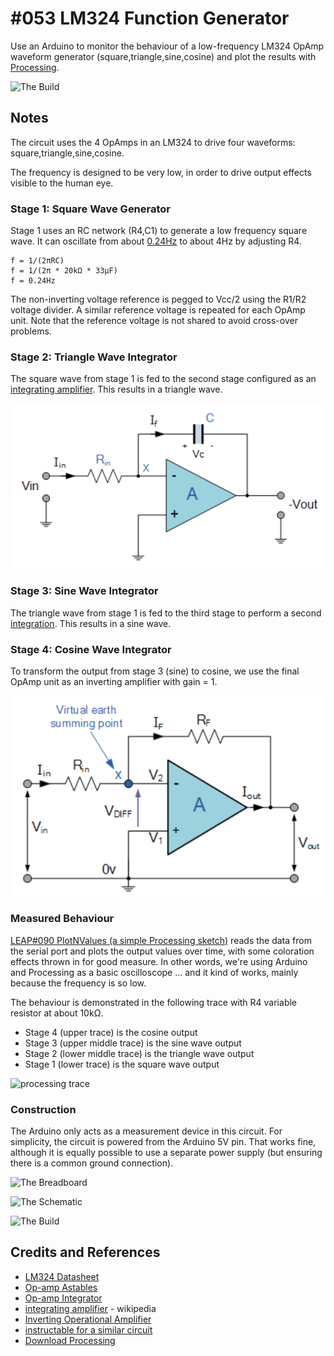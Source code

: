 # #053 LM324 Function Generator

Use an Arduino to monitor the behaviour of a low-frequency LM324 OpAmp waveform generator (square,triangle,sine,cosine) and plot the results with [Processing](https://www.processing.org).

![The Build](./assets/FunctionGenerator324_build.jpg?raw=true)

## Notes

The circuit uses the 4 OpAmps in an LM324 to drive four waveforms: square,triangle,sine,cosine.

The frequency is designed to be very low, in order to drive output effects visible to the human eye.

### Stage 1: Square Wave Generator

Stage 1 uses an RC network (R4,C1) to generate a low frequency square wave. It can oscillate from about
[0.24Hz](https://www.wolframalpha.com/input/?i=1%2F%282%CF%80+*+20k%CE%A9+*+33%CE%BCF%29)
to about 4Hz by adjusting R4.

    f = 1/(2πRC)
    f = 1/(2π * 20kΩ * 33μF)
    f = 0.24Hz

The non-inverting voltage reference is pegged to Vcc/2 using the R1/R2 voltage divider.
A similar reference voltage is repeated for each OpAmp unit.
Note that the reference voltage is not shared to avoid cross-over problems.

### Stage 2: Triangle Wave Integrator

The square wave from stage 1 is fed to the second stage configured as an [integrating amplifier](https://en.wikipedia.org/wiki/Op_amp_integrator).
This results in a triangle wave.

[![opamp_integrator](./assets/opamp_integrator.png)](https://www.electronics-tutorials.ws/opamp/opamp_6.html)

### Stage 3: Sine Wave Integrator

The triangle wave from stage 1 is fed to the third stage to perform a second [integration](https://en.wikipedia.org/wiki/Op_amp_integrator).
This results in a sine wave.

### Stage 4: Cosine Wave Integrator

To transform the output from stage 3 (sine) to cosine, we use the final OpAmp unit as an inverting amplifier with gain = 1.

[![opamp_integrator](./assets/opamp_inverting.png)](https://www.electronics-tutorials.ws/opamp/opamp_2.html)

### Measured Behaviour

[LEAP#090 PlotNValues (a simple Processing sketch)](../../playground/PlotNValues) reads the data from the serial port and plots the output values over time, with some coloration effects thrown in for good measure. In other words, we're using Arduino and Processing as a basic oscilloscope ... and it kind of works, mainly because the frequency is so low.

The behaviour is demonstrated in the following trace with R4 variable resistor at about 10kΩ.

* Stage 4 (upper trace) is the cosine output
* Stage 3 (upper middle trace) is the sine wave output
* Stage 2 (lower middle trace) is the triangle wave output
* Stage 1 (lower trace) is the square wave output

![processing trace](./assets/processing_trace.png?raw=true)

### Construction

The Arduino only acts as a measurement device in this circuit. For simplicity, the circuit is powered from the Arduino 5V pin.
That works fine, although it is equally possible to use a separate power supply (but ensuring there is a common ground connection).

![The Breadboard](./assets/FunctionGenerator324_bb.jpg?raw=true)

![The Schematic](./assets/FunctionGenerator324_schematic.jpg?raw=true)

![The Build](./assets/FunctionGenerator324_build.jpg?raw=true)

## Credits and References

* [LM324 Datasheet](https://www.futurlec.com/Linear/LM324N.shtml)
* [Op-amp Astables](https://learnabout-electronics.org/Oscillators/osc42.php)
* [Op-amp Integrator](https://www.electronics-tutorials.ws/opamp/opamp_6.html)
* [integrating amplifier](https://en.wikipedia.org/wiki/Op_amp_integrator) - wikipedia
* [Inverting Operational Amplifier](https://www.electronics-tutorials.ws/opamp/opamp_2.html)
* [instructable for a similar circuit](https://www.instructables.com/id/THE-SIMPLEST-FUNCTION-GENERATOR-BUILT-ON-A-BREADBO/?ALLSTEPS)
* [Download Processing](https://www.processing.org/download/)
